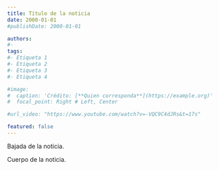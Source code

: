 ```yaml
---
title: Título de la noticia
date: 2000-01-01
#publishDate: 2000-01-01

authors:
#-
tags:
#- Etiqueta 1
#- Etiqueta 2
#- Etiqueta 3
#- Etiqueta 4

#image:
#  caption: 'Crédito: [**Quien corresponda**](https://example.org)'
#  focal_point: Right # Left, Center

#url_video: "https://www.youtube.com/watch?v=-VQC9C4dJRs&t=17s"

featured: false
---
```


Bajada de la noticia.

<!--more-->

Cuerpo de la noticia. 
